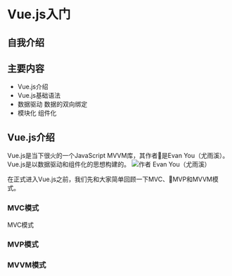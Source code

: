 # Vue.js入门

## 自我介绍


## 主要内容 
* Vue.js介绍
* Vue.js基础语法
* 数据驱动 数据的双向绑定
* 模块化 组件化

## Vue.js介绍

Vue.js是当下很火的一个JavaScript MVVM库，其作者是Evan You（尤雨溪）。
Vue.js是以数据驱动和组件化的思想构建的。
![作者](https://github.com/RQAccount/my-vue-demo/images/author.jpg) Evan You（尤雨溪）

在正式进入Vue.js之前，我们先和大家简单回顾一下MVC、MVP和MVVM模式。


### MVC模式

MVC模式


### MVP模式

### MVVM模式
